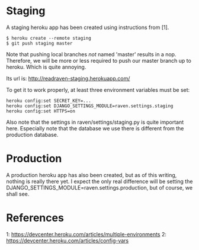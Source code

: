 Staging
=======
A staging heroku app has been created using instructions from [1].

	$ heroku create --remote staging
	$ git push staging master

Note that pushing local branches *not* named 'master' results in a nop.
Therefore, we will be more or less required to push our master branch
up to heroku. Which is quite annoying.

Its url is:
	http://readraven-staging.herokuapp.com/

To get it to work properly, at least three environment variables
must be set:

	heroku config:set SECRET_KEY=...
	heroku config:set DJANGO_SETTINGS_MODULE=raven.settings.staging
	heroku config:set HTTPS=on

Also note that the settings in raven/settings/staging.py is quite
important here. Especially note that the database we use there is
different from the production database.

Production
==========
A production heroku app has also been created, but as of this writing,
nothing is really there yet. I expect the only real difference will be
setting the DJANGO_SETTINGS_MODULE=raven.settings.production, but of
course, we shall see.

References
==========
1: https://devcenter.heroku.com/articles/multiple-environments
2: https://devcenter.heroku.com/articles/config-vars

